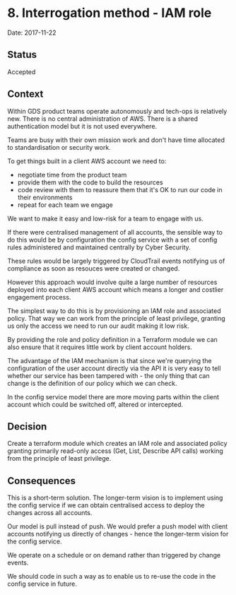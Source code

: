 # 8. Interrogation method - IAM role

Date: 2017-11-22

## Status

Accepted

## Context

Within GDS product teams operate autonomously and tech-ops 
is relatively new. There is no central administration of 
AWS. There is a shared authentication model but it is not 
used everywhere. 

Teams are busy with their own mission work and don't have 
time allocated to standardisation or security work. 

To get things built in a client AWS account we need to: 
* negotiate time from the product team 
* provide them with the code to build the resources
* code review with them to reassure them that it's OK to 
run our code in their environments 
* repeat for each team we engage

We want to make it easy and low-risk for a team to engage 
with us. 

If there were centralised management of all accounts, the 
sensible way to do this would be by configuration the 
config service with a set of config rules administered 
and maintained centrally by Cyber Security. 

These rules would be largely triggered by CloudTrail 
events notifying us of compliance as soon as resouces were
created or changed. 

However this approach would involve quite a large number 
of resources deployed into each client AWS account which 
means a longer and costlier engagement process. 

The simplest way to do this is by provisioning an IAM role 
and associated policy. That way we can work from the 
principle of least privilege, granting us only the access 
we need to run our audit making it low risk. 

By providing the role and policy definition in a Terraform
module we can also ensure that it requires little work by 
client account holders. 

The advantage of the IAM mechanism is that since we're 
querying the configuration of the user account directly 
via the API it is very easy to tell whether our service 
has been tampered with - the only thing that can change 
is the definition of our policy which we can check. 

In the config service model there are more moving parts 
within the client account which could be switched off,
altered or intercepted. 

## Decision

Create a terraform module which creates an IAM role and 
associated policy granting primarily read-only access 
(Get, List, Describe API calls) working from the 
principle of least privilege. 

## Consequences

This is a short-term solution. The longer-term vision is 
to implement using the config service if we can obtain 
centralised access to deploy the changes across all 
accounts. 

Our model is pull instead of push. We would prefer a push
model with client accounts notifying us directly of 
changes - hence the longer-term vision for the config 
service. 

We operate on a schedule or on demand rather than triggered 
by change events. 

We should code in such a way as to enable us to re-use the
code in the config service in future. 
